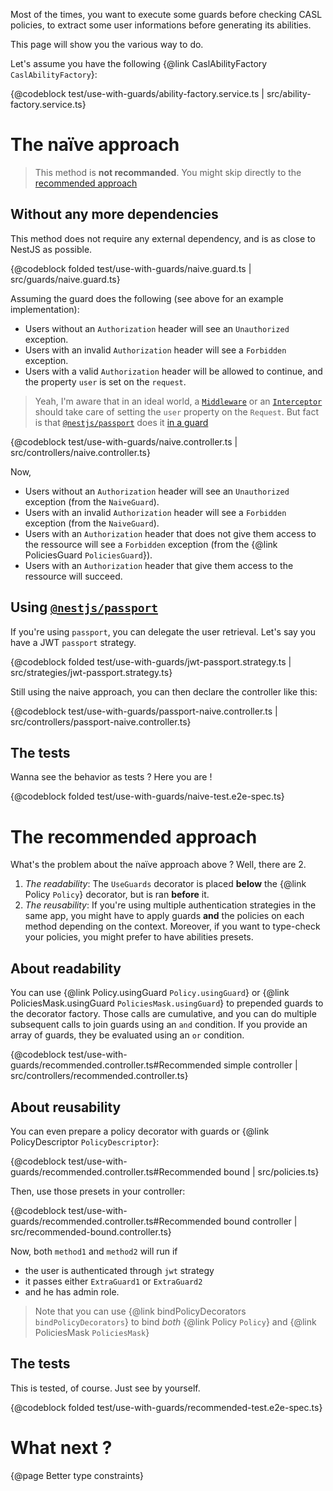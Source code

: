 Most of the times, you want to execute some guards before checking CASL policies, to extract some user informations before generating its abilities.

This page will show you the various way to do.

Let's assume you have the following {@link CaslAbilityFactory `CaslAbilityFactory`}:

{@codeblock test/use-with-guards/ability-factory.service.ts | src/ability-factory.service.ts}

# The naïve approach

> This method is **not recommanded**. You might skip directly to the [recommended approach](#the-recommended-approach)

## Without any more dependencies

This method does not require any external dependency, and is as close to NestJS as possible.

{@codeblock folded test/use-with-guards/naive.guard.ts | src/guards/naive.guard.ts}

Assuming the guard does the following (see above for an example implementation):
* Users without an `Authorization` header will see an `Unauthorized` exception.
* Users with an invalid `Authorization` header will see a `Forbidden` exception.
* Users with a valid `Authorization` header will be allowed to continue, and the property `user` is set on the `request`.

> Yeah, I'm aware that in an ideal world, a [`Middleware`](https://docs.nestjs.com/middleware) or an [`Interceptor`](https://docs.nestjs.com/interceptors) should take care of setting the `user` property on the `Request`. But fact is that [`@nestjs/passport`](https://www.npmjs.com/package/@nestjs/passport) does it [in a guard](https://github.com/nestjs/passport/blob/6aef921c7566766d0eb9e79d2c8235177c539863/lib/auth.guard.ts#L58)

{@codeblock test/use-with-guards/naive.controller.ts | src/controllers/naive.controller.ts}

Now,
* Users without an `Authorization` header will see an `Unauthorized` exception (from the `NaiveGuard`).
* Users with an invalid `Authorization` header will see a `Forbidden` exception (from the `NaiveGuard`).
* Users with an `Authorization` header that does not give them access to the ressource will see a `Forbidden` exception (from the {@link PoliciesGuard `PoliciesGuard`}).
* Users with an `Authorization` header that give them access to the ressource will succeed.

## Using [`@nestjs/passport`](https://www.npmjs.com/package/@nestjs/passport)

If you're using `passport`, you can delegate the user retrieval. Let's say you have a JWT `passport` strategy.

{@codeblock folded test/use-with-guards/jwt-passport.strategy.ts | src/strategies/jwt-passport.strategy.ts}

Still using the naive approach, you can then declare the controller like this:

{@codeblock test/use-with-guards/passport-naive.controller.ts | src/controllers/passport-naive.controller.ts}

## The tests

Wanna see the behavior as tests ? Here you are !

{@codeblock folded test/use-with-guards/naive-test.e2e-spec.ts}

# The recommended approach

What's the problem about the naïve approach above ? Well, there are 2.
1. *The readability*: The `UseGuards` decorator is placed **below** the {@link Policy `Policy`} decorator, but is ran **before** it.
2. *The reusability*: If you're using multiple authentication strategies in the same app, you might have to apply guards **and** the policies on each method depending on the context. Moreover, if you want to type-check your policies, you might prefer to have abilities presets.

## About readability

You can use {@link Policy.usingGuard `Policy.usingGuard`} or {@link PoliciesMask.usingGuard `PoliciesMask.usingGuard`} to prepended guards to the decorator factory. Those calls are cumulative, and you can do multiple subsequent calls to join guards using an `and` condition. If you provide an array of guards, they be evaluated using an `or` condition.

{@codeblock test/use-with-guards/recommended.controller.ts#Recommended simple controller | src/controllers/recommended.controller.ts}

## About reusability

You can even prepare a policy decorator with guards or {@link PolicyDescriptor `PolicyDescriptor`}:

{@codeblock test/use-with-guards/recommended.controller.ts#Recommended bound | src/policies.ts}

Then, use those presets in your controller:

{@codeblock test/use-with-guards/recommended.controller.ts#Recommended bound controller | src/recommended-bound.controller.ts}

Now, both `method1` and `method2` will run if
* the user is authenticated through `jwt` strategy
* it passes either `ExtraGuard1` or `ExtraGuard2`
* and he has admin role.

> Note that you can use {@link bindPolicyDecorators `bindPolicyDecorators`} to bind *both* {@link Policy `Policy`} and {@link PoliciesMask `PoliciesMask`}

## The tests

This is tested, of course. Just see by yourself.

{@codeblock folded test/use-with-guards/recommended-test.e2e-spec.ts}

# What next ?

{@page Better type constraints}